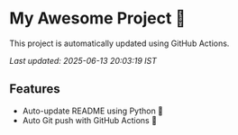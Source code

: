 # My Awesome Project 🚀

This project is automatically updated using GitHub Actions.

_Last updated: 2025-06-13 20:03:19 IST_

## Features
- Auto-update README using Python 🐍
- Auto Git push with GitHub Actions 🤖
